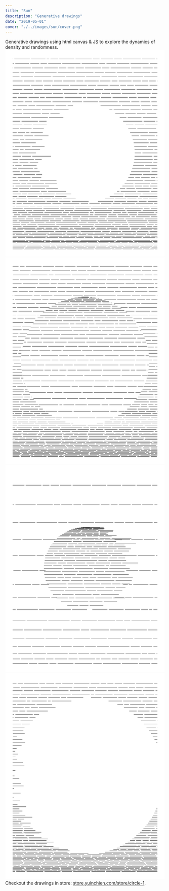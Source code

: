 ```yaml
---
title: "Sun"
description: "Generative drawings"
date: "2019-05-01"
cover: "./../images/sun/cover.png"
---
```

<div class="text">
Generative drawings using html canvas & JS to explore the dynamics of density and randomness.
</div>

<div class="row two">
  <img src="./../images/sun/2019.04.14-15.12.01-0.png" />
  <img src="./../images/sun/2019.04.14-16.19.17-0.png" />
</div>

<div class="row two">
  <img src="./../images/sun/2019.04.14-16.20.50-0.png" />
  <img src="./../images/sun/2019.04.14-15.08.27-0.png" />
</div>

<div class="text">Checkout the drawings in store: <a href="http://store.yuinchien.com/store/circle-1" target="_blank">store.yuinchien.com/store/circle-1</a>.</div>
